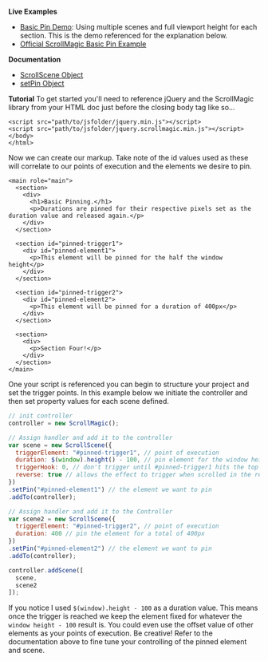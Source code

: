 **Live Examples**
- [Basic Pin Demo](http://codepen.io/grayghostvisuals/pen/f1d7268c88fd6011ba113ae93adf45f7): Using multiple scenes and full viewport height for each section. This is the demo referenced for the explanation below.
- [Official ScrollMagic Basic Pin Example](http://janpaepke.github.io/ScrollMagic/examples/basic/simple_pinning.html)

**Documentation**
- [ScrollScene Object](http://janpaepke.github.io/ScrollMagic/docs/ScrollScene.html#ScrollScene)
- [setPin Object](http://janpaepke.github.io/ScrollMagic/docs/ScrollScene.html#setPin)

**Tutorial**
To get started you'll need to reference jQuery and the ScrollMagic library from your HTML doc just before the closing body tag like so…

```markup
<script src="path/to/jsfolder/jquery.min.js"></script>
<script src="path/to/jsfolder/jquery.scrollmagic.min.js"></script>
</body>
</html>
```

Now we can create our markup. Take note of the id values used as these will correlate to our points of execution and the elements we desire to pin.

```markup
<main role="main">
  <section>
    <div>
      <h1>Basic Pinning.</h1>
      <p>Durations are pinned for their respective pixels set as the duration value and released again.</p>
    </div>
  </section>

  <section id="pinned-trigger1">
    <div id="pinned-element1">
      <p>This element will be pinned for the half the window height</p>
    </div> 
  </section>

  <section id="pinned-trigger2">
    <div id="pinned-element2">
      <p>This element will be pinned for a duration of 400px</p>
    </div>
  </section>
  
  <section>
    <div>
      <p>Section Four!</p>
    </div>
  </section>
</main>
```

One your script is referenced you can begin to structure your project and set the trigger points. In this example below  we initiate the controller and then set property values for each scene defined.
```javascript
// init controller
controller = new ScrollMagic();

// Assign handler and add it to the controller
var scene = new ScrollScene({
  triggerElement: "#pinned-trigger1", // point of execution
  duration: $(window).height() - 100, // pin element for the window height - 100
  triggerHook: 0, // don't trigger until #pinned-trigger1 hits the top of the viewport
  reverse: true // allows the effect to trigger when scrolled in the reverse direction
})
.setPin("#pinned-element1") // the element we want to pin
.addTo(controller);

// Assign handler and add it to the Controller
var scene2 = new ScrollScene({
  triggerElement: "#pinned-trigger2", // point of execution
  duration: 400 // pin the element for a total of 400px
})
.setPin("#pinned-element2") // the element we want to pin
.addTo(controller);

controller.addScene([
  scene,
  scene2
]);
```

If you notice I used ``$(window).height - 100`` as a duration value. This means once the trigger is reached we keep the element fixed for whatever the ``window height - 100`` result is. You could even use the offset value of other elements as your points of execution. Be creative! Refer to the documentation above to fine tune your controlling of the pinned element and scene.